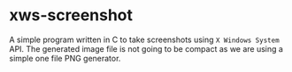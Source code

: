 # xws-screenshot

A simple program written in C to take screenshots using `X Windows System` API. The generated image file is not going to be compact as we are using a simple one 
file PNG generator.

